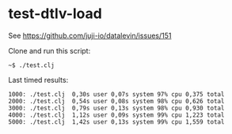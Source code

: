 # test-dtlv-load

See https://github.com/juji-io/datalevin/issues/151

Clone and run this script:

    ~$ ./test.clj
	
Last timed results:

```
1000: ./test.clj  0,30s user 0,07s system 97% cpu 0,375 total
2000: ./test.clj  0,54s user 0,08s system 98% cpu 0,626 total
3000: ./test.clj  0,79s user 0,13s system 98% cpu 0,930 total
4000: ./test.clj  1,12s user 0,09s system 99% cpu 1,223 total
5000: ./test.clj  1,42s user 0,13s system 99% cpu 1,559 total
```
